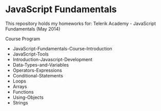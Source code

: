 JavaScript Fundamentals
===========

This repository holds my homeworks for:
Telerik Academy - JavaScript Fundamentals (May 2014)

Course Program

* JavaScript-Fundamentals-Course-Introduction
* JavaScript-Tools
* Introduction-Javascript-Development
* Data-Types-and-Variables
* Operators-Expressions
* Conditional-Statements
* Loops
* Arrays
* Functions
* Using-Objects
* Strings

